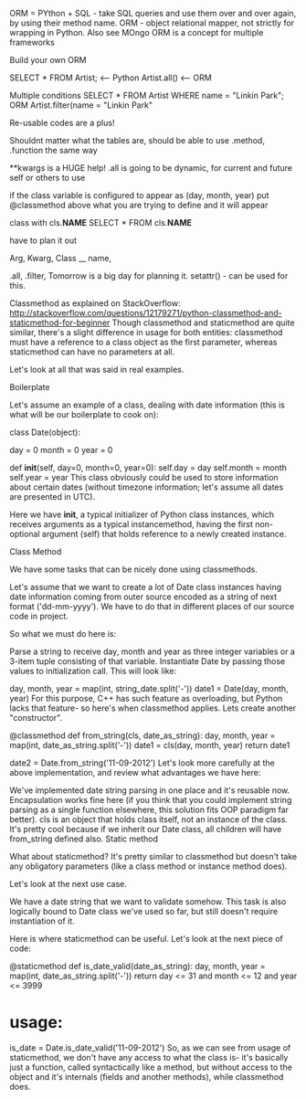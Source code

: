 ORM = PYthon + SQL - take SQL queries and use them over and over again, by using their method name.
ORM - object relational mapper, not strictly for wrapping in Python. Also see MOngo
ORM is a concept for multiple frameworks

Build your own ORM

SELECT * FROM Artist; <-- Python  Artist.all() <-- ORM

Multiple conditions SELECT * FROM  Artist WHERE name = "Linkin Park";
  ORM Artist.filter(name = "Linkin Park"
  
Re-usable codes are a plus!

Shouldnt matter what the tables are, should be able to use .method, .function the same way

**kwargs is a HUGE help!
.all is going to be dynamic, for current and future self or others to use

if the class variable is configured to appear as (day, month, year) put @classmethod above what you are trying to define and it will appear

class with cls.__NAME__
  SELECT * FROM cls.__NAME__
  
  have to plan it out
  
  Arg, Kwarg, Class __ name, 
  
  
.all, .filter, 
Tomorrow is a big day for planning it.
setattr() - can be used for this. 


Classmethod as explained on StackOverflow:
http://stackoverflow.com/questions/12179271/python-classmethod-and-staticmethod-for-beginner
Though classmethod and staticmethod are quite similar, there's a slight difference in usage for both entities: classmethod must have a reference to a class object as the first parameter, whereas staticmethod can have no parameters at all.

Let's look at all that was said in real examples.

Boilerplate

Let's assume an example of a class, dealing with date information (this is what will be our boilerplate to cook on):

class Date(object):

   day = 0
   month = 0
   year = 0

   def __init__(self, day=0, month=0, year=0):
       self.day = day
       self.month = month
       self.year = year
This class obviously could be used to store information about certain dates (without timezone information; let's assume all dates are presented in UTC).

Here we have __init__, a typical initializer of Python class instances, which receives arguments as a typical instancemethod, having the first non-optional argument (self) that holds reference to a newly created instance.

Class Method

We have some tasks that can be nicely done using classmethods.

Let's assume that we want to create a lot of Date class instances having date information coming from outer source encoded as a string of next format ('dd-mm-yyyy'). We have to do that in different places of our source code in project.

So what we must do here is:

Parse a string to receive day, month and year as three integer variables or a 3-item tuple consisting of that variable.
Instantiate Date by passing those values to initialization call.
This will look like:

day, month, year = map(int, string_date.split('-'))
date1 = Date(day, month, year)
For this purpose, C++ has such feature as overloading, but Python lacks that feature- so here's when classmethod applies. Lets create another "constructor".

   @classmethod
   def from_string(cls, date_as_string):
       day, month, year = map(int, date_as_string.split('-'))
       date1 = cls(day, month, year)
       return date1

date2 = Date.from_string('11-09-2012')
Let's look more carefully at the above implementation, and review what advantages we have here:

We've implemented date string parsing in one place and it's reusable now.
Encapsulation works fine here (if you think that you could implement string parsing as a single function elsewhere, this solution fits OOP paradigm far better).
cls is an object that holds class itself, not an instance of the class. It's pretty cool because if we inherit our Date class, all children will have from_string defined also.
Static method

What about staticmethod? It's pretty similar to classmethod but doesn't take any obligatory parameters (like a class method or instance method does).

Let's look at the next use case.

We have a date string that we want to validate somehow. This task is also logically bound to Date class we've used so far, but still doesn't require instantiation of it.

Here is where staticmethod can be useful. Let's look at the next piece of code:

   @staticmethod
   def is_date_valid(date_as_string):
       day, month, year = map(int, date_as_string.split('-'))
       return day <= 31 and month <= 12 and year <= 3999

   # usage:
   is_date = Date.is_date_valid('11-09-2012')
So, as we can see from usage of staticmethod, we don't have any access to what the class is- it's basically just a function, called syntactically like a method, but without access to the object and it's internals (fields and another methods), while classmethod does.
